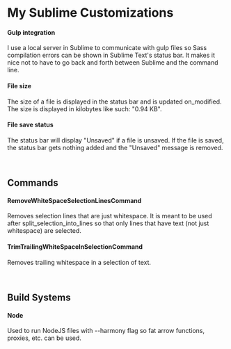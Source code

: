 # My Sublime Customizations



#### Gulp integration
I use a local server in Sublime to communicate with gulp files so Sass compilation errors can be shown in Sublime Text's status bar. It makes it nice not to have to go back and forth between Sublime and the command line. 

#### File size
The size of a file is displayed in the status bar and is updated on_modified. The size is displayed in kilobytes like such: "0.94 KB". 

#### File save status
The status bar will display "Unsaved" if a file is unsaved. If the file is saved, the status bar gets nothing added and the "Unsaved" message is removed. 


<br>


## Commands

#### RemoveWhiteSpaceSelectionLinesCommand
Removes selection lines that are just whitespace. It is meant to be used after split_selection_into_lines so that only lines that have text (not just whitespace) are selected.

#### TrimTrailingWhiteSpaceInSelectionCommand
Removes trailing whitespace in a selection of text. 


<br>


## Build Systems
 
#### Node
Used to run NodeJS files with --harmony flag so fat arrow functions, proxies, etc. can be used.



